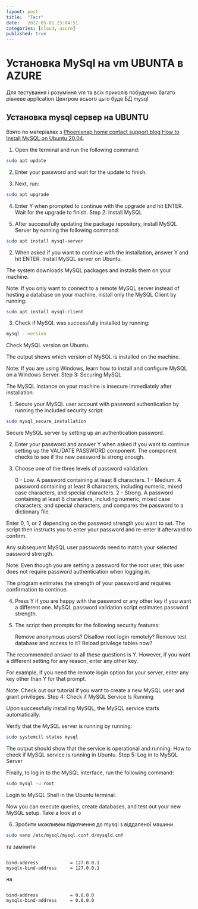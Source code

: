 ```yaml
---
layout: post
title:  "Тест"
date:   2022-05-01 23:04:51
categories: [cloud, azure]
published: true
---
```


# Установка MySql  на  vm UBUNTA в AZURE

Для тестування і розуміння vm  та всіх приколів побудуємо багато рівневе application
Центром всього цьго буде БД mysql 

## Установка mysql сервер на UBUNTU

Взято по матеріалах з [Phoenixnap home contact support blog How to Install MySQL on Ubuntu 20.04](https://phoenixnap.com/kb/install-mysql-ubuntu-20-04).

1. Open the terminal and run the following command:

```bash
sudo apt update
```
2. Enter your password and wait for the update to finish.

3. Next, run:

```bash
sudo apt upgrade
```

4. Enter Y when prompted to continue with the upgrade and hit ENTER. Wait for the upgrade to finish.
Step 2: Install MySQL

1. After successfully updating the package repository, install MySQL Server by running the following command:

```bash
sudo apt install mysql-server
```
2. When asked if you want to continue with the installation, answer Y and hit ENTER.
Install MySQL server on Ubuntu.

The system downloads MySQL packages and installs them on your machine.

Note: If you only want to connect to a remote MySQL server instead of hosting a database on your machine, install only the MySQL Client by running:

```bash
sudo apt install mysql-client

```

3. Check if MySQL was successfully installed by running:

```bash
mysql --version

````

Check MySQL version on Ubuntu.

The output shows which version of MySQL is installed on the machine.

Note: If you are using Windows, learn how to install and configure MySQL on a Windows Server.
Step 3: Securing MySQL

The MySQL instance on your machine is insecure immediately after installation.

1. Secure your MySQL user account with password authentication by running the included security script:

```bash
sudo mysql_secure_installation
```
Secure MySQL server by setting up an authentication password.

2. Enter your password and answer Y when asked if you want to continue setting up the VALIDATE PASSWORD component. The component checks to see if the new password is strong enough.

3. Choose one of the three levels of password validation:

    0 - Low. A password containing at least 8 characters.
    1 - Medium. A password containing at least 8 characters, including numeric, mixed case characters, and special characters.
    2 - Strong. A password containing at least 8 characters, including numeric, mixed case characters, and special characters, and compares the password to a dictionary file.

Enter 0, 1, or 2 depending on the password strength you want to set. The script then instructs you to enter your password and re-enter it afterward to confirm.

Any subsequent MySQL user passwords need to match your selected password strength.

Note: Even though you are setting a password for the root user, this user does not require password authentication when logging in.

The program estimates the strength of your password and requires confirmation to continue.

4. Press Y if you are happy with the password or any other key if you want a different one.
MySQL password validation script estimates password strength.

5. The script then prompts for the following security features:

    Remove anonymous users?
    Disallow root login remotely?
    Remove test database and access to it?
    Reload privilege tables now?

The recommended answer to all these questions is Y. However, if you want a different setting for any reason, enter any other key.

For example, if you need the remote login option for your server, enter any key other than Y for that prompt.

Note: Check out our tutorial if you want to create a new MySQL user and grant privileges.
Step 4: Check if MySQL Service Is Running

Upon successfully installing MySQL, the MySQL service starts automatically.

Verify that the MySQL server is running by running:

```bash
sudo systemctl status mysql
```
The output should show that the service is operational and running:
How to check if MySQL service is running in Ubuntu.
Step 5: Log in to MySQL Server

Finally, to log in to the MySQL interface, run the following command:

```bash
sudo mysql -u root
```
Login to MySQL Shell in the Ubuntu terminal.

Now you can execute queries, create databases, and test out your new MySQL setup. Take a look at o



6. Зробити можливем підклчення до mysql з віддаленої машини

```bash
sudo nano /etc/mysql/mysql.conf.d/mysqld.cnf
```

та замінити 

```text

bind-address            = 127.0.0.1
mysqlx-bind-address     = 127.0.0.1

```

 на 


```text

bind-address            = 0.0.0.0
mysqlx-bind-address     = 0.0.0.0
```

